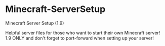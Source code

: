 # Minecraft-ServerSetup
Minecraft Server Setup (1.9) 

Helpful server files for those who want to start their own Minecraft server! 1.9 ONLY and don't forget to port-forward when setting up your 
server!

